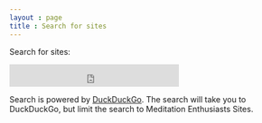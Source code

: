 ```yaml
---
layout : page
title : Search for sites
---
```


Search for sites:

<iframe src="https://duckduckgo.com/search.html?site=sites.meditationenthusiasts.org&amp;prefill=Search%20with%20DuckDuckGo" style="overflow:hidden;margin:0;padding:0;height:40px;" class="ddg-search" frameborder="0"></iframe>

Search is powered by [DuckDuckGo](https://duckduckgo.com/).  The search will take you to DuckDuckGo, but limit the search to Meditation Enthusiasts Sites.
